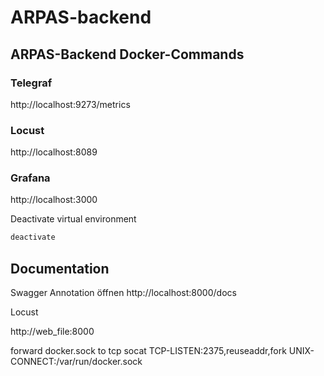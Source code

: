# ARPAS-backend

## ARPAS-Backend Docker-Commands

### Telegraf
http://localhost:9273/metrics
### Locust
http://localhost:8089
### Grafana
http://localhost:3000

Deactivate virtual environment

```bash
deactivate
```

## Documentation

Swagger Annotation öffnen
http://localhost:8000/docs


Locust

http://web_file:8000

forward docker.sock to tcp
socat TCP-LISTEN:2375,reuseaddr,fork UNIX-CONNECT:/var/run/docker.sock
